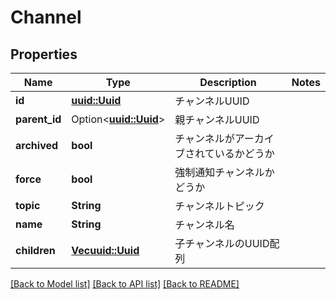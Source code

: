 # Channel

## Properties

Name | Type | Description | Notes
------------ | ------------- | ------------- | -------------
**id** | [**uuid::Uuid**](uuid::Uuid.md) | チャンネルUUID | 
**parent_id** | Option<[**uuid::Uuid**](uuid::Uuid.md)> | 親チャンネルUUID | 
**archived** | **bool** | チャンネルがアーカイブされているかどうか | 
**force** | **bool** | 強制通知チャンネルかどうか | 
**topic** | **String** | チャンネルトピック | 
**name** | **String** | チャンネル名 | 
**children** | [**Vec<uuid::Uuid>**](uuid::Uuid.md) | 子チャンネルのUUID配列 | 

[[Back to Model list]](../README.md#documentation-for-models) [[Back to API list]](../README.md#documentation-for-api-endpoints) [[Back to README]](../README.md)


